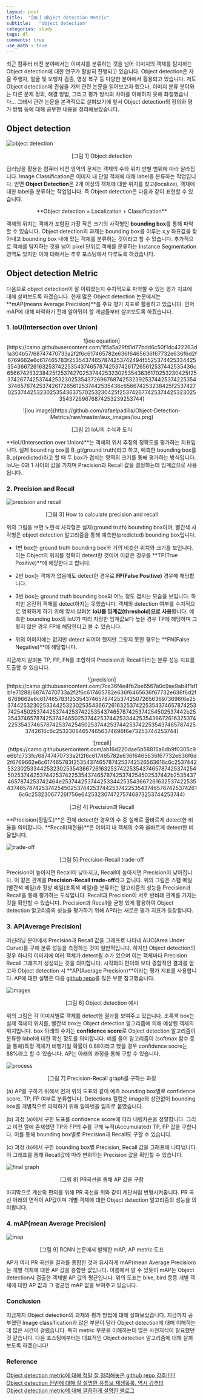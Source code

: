 ```yaml
---
layout: post
title:  "[DL] Object detection Metric"
subtitle:   "object detection"
categories: study
tags: dl
comments: true
use_math : true
---
```


최근 컴퓨터 비전 분야에서는 이미지를 분류하는 것을 넘어 이미지의 객체를 탐지하는 Object detection에 대한 연구가 활발히 진행되고 있습니다. Object detection은 자율 주행차, 얼굴 및 보행자 검출, 영상 복구 등 다양한 분야에서 활용되고 있습니다. 저도 Object detection에 관심을 가져 관련 논문을 읽어보고자 했으나, 이미지 분류 분야와는 다른 문제 정의, 해결 방법, 그리고 평가 방식의 차이를 이해하지 못해 좌절했습니다... 그래서 관련 논문을 본격적으로 살펴보기에 앞서 Object detection의 정의와 평가 방법 등에 대해 공부한 내용을 정리해보았습니다. 

## Object detection

![object detection](https://img1.daumcdn.net/thumb/R1280x0/?scode=mtistory2&fname=https%3A%2F%2Fk.kakaocdn.net%2Fdn%2Fbv7d1Q%2FbtqufcdcRRK%2F6D21FiAhjEKGKSqbTx1aE1%2Fimg.png)
<p align="center">[그림 1] Object detection</p>

딥러닝을 활용한 컴퓨터 비전 영역의 문제는 객체의 수와 위치 판별 범위에 따라 달라집니다.  Image Classification은 이미지 내 단일 객체에 대해 label을 분류하는 작업입니다. 반면  **Object Detection**은 2개 이상의 객체에 대한 위치를 찾고(localize), 객체에 대한 label을 분류하는 작업입니다. 즉 Object detection은 다음과 같이 표현할 수 있습니다. 
<p align="center">**Object detection = Localization + Classification**</p>

객체의 위치는 객체가 포함된 가장 작은 크기의 사각형인 **bounding box**를 통해 파악할 수 있습니다. Object detection의 과제는 bounding box를 이루는 x,y 좌표값을 찾아내고 bounding box 내에 있는 객체를 분류하는 것이라고 할 수 있습니다. 추가적으로 객체를 탐지하는 것을 넘어 pixel 단위로 객체를 분류하는 Instance Segmentation 영역도 있지만 이에 대해서는 추후 포스팅에서 다루도록 하겠습니다. 

## Object detection Metric

다음으로 object detection이 잘 이뤄졌는지 수치적으로 파악할 수 있는 평가 지표에 대해 살펴보도록 하겠습니다. 현재 많은 Object detection 논문에서는 **mAP(means Average Precision)**를 주요 평가 지표로 활용하고 있습니다. 먼저 mAP에 대해 파악하기 전에 알아둬야 할 개념들부터 살펴보도록 하겠습니다. 

### 1. IoU(Intersection over Union)

<p align="center">![iou equation](https://camo.githubusercontent.com/1f5a5a29fd1d77bdd6c50f1dc422263d1a304b57/68747470733a2f2f6c617465782e636f6465636f67732e636f6d2f6769662e6c617465783f25354374657874253742494f552537442533442535436672616325374225354374657874253742617265612537442535436c656674253238425f25374270253744253230253543636170253230425f2537426774253744253230253543726967687425323925374425374225354374657874253742617265612537442535436c656674253238425f25374270253744253230253543637570253230425f25374267742537442532302535437269676874253239253744)</p>
<p align="center">![iou image](https://github.com/rafaelpadilla/Object-Detection-Metrics/raw/master/aux_images/iou.png)</p>
<p align="center">[그림 2] IoU의 수식과 도식</p>

**IoU(Intersection over Union)**는 객체의 위치 추정의 정확도를 평가하는 지표입니다. 실제 bounding box를 B_gt(ground truth)라고 하고, 예측한 bounding box를 B_p(predicted)라고 할 때 두 box가 겹치는 영역의 크기를 통해 평가하는 방식입니다. IoU는 0과 1 사이의 값을 가지며 Precision과 Recall 값을 결정하는데 임계값으로 사용됩니다. 


### 2. Precision and Recall


![precision and recall](https://ifh.cc/g/S4bhPr.jpg)
<p align="center">[그림 3] How to calculate precision and recall</p>

위의 그림을 보면 노란색 사각형은 실제(ground truth) bounding box이며, 빨간색 사각형은 object detection 알고리즘을 통해 예측한(predicted) bounding box입니다. 
- 1번 box는 ground truth bounding box와 거의 비슷한 위치와 크기를 보입니다. 이는 Object의 위치를 정확히 detect한 것이며 이같은 경우를 **TP(True Positive)**에 해당한다고 합니다. 

- 2번 box는 객체가 없음에도 detect한 경우로 **FP(False Positive)** 경우에 해당합니다.

- 3번 box는 ground truth bounding box와 어느 정도 겹치는 모습을 보입니다. 하지만 온전히 객체를 detect하지는 못했습니다. 객체의 detection 여부를 수치적으로 명확하게 하기 위해 앞서 살펴본 **IoU를 임계값(threshold)으로 사용**합니다. 예측한 bounding box의 IoU가 미리 지정한 임계값보다 높은 경우 TP에 해당하며 그렇지 않은 경우 FP에 해당한다고 볼 수 있습니다. 

- 위의 이미지에는 없지만 detect 되어야 했지만 그렇지 못한 경우는 **FN(False Negative)**에 해당합니다. 

지금까지 살펴본 TP, FP, FN를 조합하여 Precision과 Recall이라는 분류 성능 지표를 도출할 수 있습니다. 
<p align="center">![precision](https://camo.githubusercontent.com/7ce36f4e4fb2be6567a0c9ae9ab4f1d1b1e71288/68747470733a2f2f6c617465782e636f6465636f67732e636f6d2f6769662e6c617465783f25354374657874253742507265636973696f6e253744253230253344253230253543667261632537422535437465787425374254502537442537442537422535437465787425374254502537442b2535437465787425374246502537442537442533442535436672616325374225354374657874253742545025374425374425374225354374657874253742616c6c253230646574656374696f6e73253744253744)</p>
<p align='center'>![recall](https://camo.githubusercontent.com/ab16d220dae5b58815a6db9f0305c9e6b1c733fc/68747470733a2f2f6c617465782e636f6465636f67732e636f6d2f6769662e6c617465783f25354374657874253742526563616c6c253744253230253344253230253543667261632537422535437465787425374254502537442537442537422535437465787425374254502537442b25354374657874253742464e2537442537442533442535436672616325374225354374657874253742545025374425374425374225354374657874253742616c6c25323067726f756e64253230747275746873253744253744)</p>
<p align='center'>[그림 4] Precision과 Recall</p>

**Precision(정밀도)**은 전체 detect한 경우의 수 중 실제로 올바르게 detect한 비율을 의미합니다. **Recall(재현율)**은 이미지 내 객체의 수와 올바르게 detect한 비율입니다. 

![trade-off](https://ifh.cc/g/CjlKcH.jpg)
<p align='center'>[그림 5] Precision-Recall trade-off</p>

Precision이 높아지면 Recall이 낮아지고, Recall이 높아지면 Precision이 낮아집니다. 이 같은 관계를 **Precision-Recall trade-off**라고 합니다. 위의 그림은 스팸 메일(빨간색 메일)과 정상 메일(초록색 메일)을 분류하는 알고리즘의 성능을 Precision과 Recall을 통해 평가하는 도식입니다. Recall과 Precision이 서로 반비례 관계를 가지는 것을 확인할 수 있습니다. Precision과 Recall을 균형 있게 활용하여 Object detection 알고리즘의 성능을 평가하기 위해 AP라는 새로운 평가 지표가 등장합니다.

### 3. AP(Average Precision)

머신러닝 분야에서 Precision과 Recall 값을 그래프로 나타내 AUC(Area Under Curve)를 구해 분류 성능을 측정하는 것이 일반적입니다. 하지만 Object detection의 경우 하나의 이미지에 여러 객체가 detect될 수가 있으며 이는 객체마다 Precision Recall 그래프가 생성되는 것을 의미합니다. 시각화의 편이와 보다 종합적인 결과를 얻고자 Object detection 시 **AP(Average Precision)**이라는 평가 지표를 사용합니다. AP에 대한 설명은 다음 [github repo](https://github.com/rafaelpadilla/Object-Detection-Metrics)를 많은 부분 참고했습니다. 

![images](https://github.com/rafaelpadilla/Object-Detection-Metrics/raw/master/aux_images/samples_1_v2.png)
<p align='center'>[그림 6] Object detection 예시</p>

위의 그림은 각 이미지별로 객체를 detect한 결과를 보여주고 있습니다. 초록색 box는 실제 객체의 위치를, 빨간색 box는 Object detection 알고리즘에 의해 예상된 객체의 위치입니다. box 아래의 수치는 **confidence score**로 Object detection 알고리즘이 분류한 label에 대한 확신 정도를 의미합니다. 예를 들어 알고리즘이 (softmax 함수 등을 통해)특정 객체가 비행기일 확률이 0.88이라고 했을 경우 confidence socre는 88%라고 할 수 있습니다. AP는 아래의 과정을 통해 구할 수 있습니다. 

![process](https://ifh.cc/g/e9LX37.jpg)
<p align='center'>[그림 7] Precision-Recall graph를 구하는 과정</p>

(a) AP를 구하기 위해서 먼저 위의 도표와 같이 예측 bounding box별로 confidence score, TP, FP 여부로 분류합니다. Detections 컬럼은 image와 상관없이 bounding box를 개별적으로 파악하기 위해 알파벳을 임의로 붙였습니다.

(b) 과정 (a)에서 구한 도표를 confidence score에 따라 내림차순을 정렬합니다. 그리고 이전 열에 존재했던 TP와 FP의 수를 구해 누적(Accumulated) TP, FP 값을 구합니다. 이를 통해 bounding box별로 Precision과 Recall도 구할 수 있습니다. 

(c) 과정 (b)에서 구한 bounding box별 Precision, Recall 값을 그래프에 나타냅니다. 이 그래프를 통해 Recall값에 따라 변화하는 Precision 값을 확인할 수 있습니다.

![final graph](https://github.com/rafaelpadilla/Object-Detection-Metrics/blob/master/aux_images/interpolated_precision_v2.png?raw=true)
<p align='center'>[그림 8] PR곡선을 통해 AP 값을 구함</p>

마지막으로 계산의 편의를 위해 PR 곡선을 위와 같이 계단처럼 변형시켜줍니다. PR 곡선 아래의 면적이 AP값이며 개별 객체에 대한 Object detection 알고리즘의 성능을 의미합니다. 


### 4. mAP(mean Average Precision)

![map](https://ifh.cc/g/ULMZ3t.jpg)
<p align='center'>[그림 9] RCNN 논문에서 발췌한 mAP, AP metric 도표 </p>

AP가 여러 PR 곡선을 결과를 종합한 것과 유사하게 mAP(mean Average Precision)는 개별 객체에 대한 AP 값을 종합한 값입니다. 이름에서 알 수 있듯이 mAP는 Object detection시 검출한 객체별 AP 값의 평균입니다. 위의 도표는 bike, bird 등등 개별 객체에 대한 AP 값과 그 평균인 mAP 값을 보여주고 있습니다. 

### Conclusion
지금까지 Object detection의 과제와 평가 방법에 대해 살펴보았습니다. 지금까지 공부했던 Image classification과 많은 부분이 달라 Object detection에 대해 이해하는데 많은 시간이 걸렸습니다. 특히 metric 부분을 이해하는데 많은 사전지식이 필요했던 것 같습니다. 다음 포스팅에부터는 대표적인 Object detection 알고리즘에 대해 살펴보도록 하겠습니다!

### Reference
[Object detection metric에 대해 정말 잘 정리해놓은 github repo 강추!!!!!!](https://github.com/rafaelpadilla/Object-Detection-Metrics)  
[Object detection 전반에 대해 잘 설명한 유튜브 재생목록, 역시 강추!!!](https://www.youtube.com/watch?v=9I6nzfx_kpE&list=PL1GQaVhO4f_jLxOokW7CS5kY_J1t1T17S&index=2&t=0s)   
[Object detection metric에 대해 깔끔하게 설명한 블로그](https://bskyvision.com/465)  





